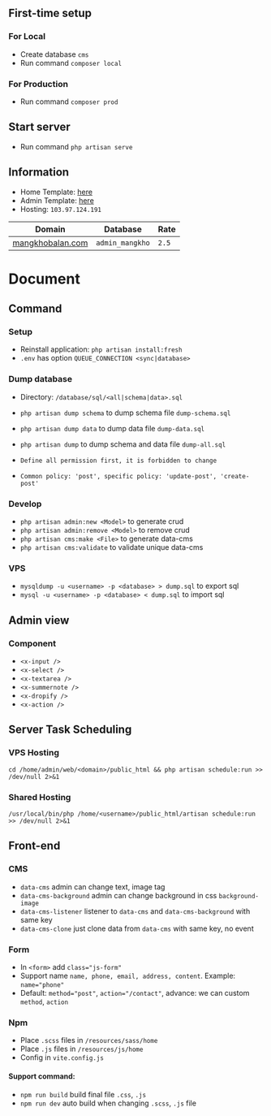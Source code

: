 ## First-time setup
### For Local
- Create database `cms`
- Run command `composer local`

### For Production
- Run command `composer prod`

## Start server
- Run command `php artisan serve`

## Information
- Home Template: [here](http://lencomeco.pgh.vn)
- Admin Template: [here](https://github.com/duongvalo/admin-template.git)
- Hosting: `103.97.124.191`

| Domain                                       | Database        | Rate  |
|----------------------------------------------|-----------------|-------|
| [mangkhobalan.com](https://mangkhobalan.com) | `admin_mangkho` | `2.5` |

# Document
## Command
### Setup
- Reinstall application: `php artisan install:fresh`
- `.env` has option `QUEUE_CONNECTION <sync|database>`

### Dump database
- Directory: `/database/sql/<all|schema|data>.sql`
- `php artisan dump schema` to dump schema file `dump-schema.sql`
- `php artisan dump data` to dump data file `dump-data.sql`
- `php artisan dump` to dump schema and data file `dump-all.sql`

- `Define all permission first, it is forbidden to change`
- `Common policy: 'post', specific policy: 'update-post', 'create-post'`

### Develop
- `php artisan admin:new <Model>` to generate crud
- `php artisan admin:remove <Model>` to remove crud
- `php artisan cms:make <File>` to generate data-cms
- `php artisan cms:validate` to validate unique data-cms

### VPS
- `mysqldump -u <username> -p <database> > dump.sql` to export sql
-  `mysql -u <username> -p <database> < dump.sql` to import sql

## Admin view
### Component
- `<x-input />`
- `<x-select />`
- `<x-textarea />`
- `<x-summernote />`
- `<x-dropify />`
- `<x-action />`

## Server Task Scheduling
### VPS Hosting
`cd /home/admin/web/<domain>/public_html && php artisan schedule:run >> /dev/null 2>&1`

### Shared Hosting
`/usr/local/bin/php /home/<username>/public_html/artisan schedule:run >> /dev/null 2>&1`

## Front-end
### CMS
- `data-cms` admin can change text, image tag
- `data-cms-background` admin can change background in css `background-image`
- `data-cms-listener` listener to `data-cms` and `data-cms-background` with same key
- `data-cms-clone` just clone data from `data-cms` with same key, no event

### Form
- In `<form>` add `class="js-form"`
- Support name `name, phone, email, address, content`. Example: `name="phone"`
- Default: `method="post"`, `action="/contact"`, advance: we can custom `method`, `action`

### Npm
- Place `.scss` files in `/resources/sass/home`
- Place `.js` files in `/resources/js/home`
- Config in `vite.config.js`

#### Support command:
- `npm run build` build final file `.css`, `.js`
- `npm run dev` auto build when changing `.scss`, `.js` file
